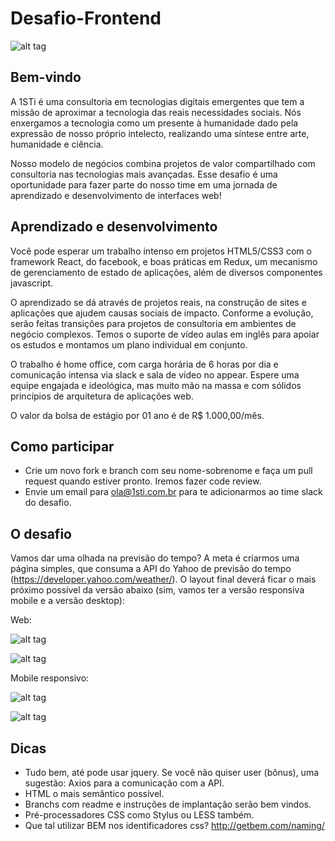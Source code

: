 # Desafio-Frontend

![alt tag](https://s3-us-west-1.amazonaws.com/1sti/1sti-transformacao.png)

## Bem-vindo

A 1STi é uma consultoria em tecnologias digitais emergentes que tem a missão de aproximar a tecnologia das reais necessidades sociais. Nós enxergamos a tecnologia como um presente à humanidade dado pela expressão de nosso próprio intelecto, realizando uma síntese entre arte, humanidade e ciência.

Nosso modelo de negócios combina projetos de valor compartilhado com consultoria nas tecnologias mais avançadas. Esse desafio é uma oportunidade para fazer parte do nosso time em uma jornada de aprendizado e desenvolvimento de interfaces web!

## Aprendizado e desenvolvimento

Você pode esperar um trabalho intenso em projetos HTML5/CSS3 com o framework React, do facebook, e boas práticas em Redux, um mecanismo de gerenciamento de estado de aplicações, além de diversos componentes javascript. 

O aprendizado se dá através de projetos reais, na construção de sites e aplicações que ajudem causas sociais de impacto. Conforme a evolução, serão feitas transições para projetos de consultoria em ambientes de negócio complexos. Temos o suporte de vídeo aulas em inglês para apoiar os estudos e montamos um plano individual em conjunto.

O trabalho é home office, com carga horária de 6 horas por dia e comunicação intensa via slack e sala de vídeo no appear. Espere uma equipe engajada e ideológica, mas muito mão na massa e com sólidos princípios de arquitetura de aplicações web.

O valor da bolsa de estágio por 01 ano é de R$ 1.000,00/mês.

## Como participar

* Crie um novo fork e branch com seu nome-sobrenome e faça um pull request quando estiver pronto. Iremos fazer code review.
* Envie um email para ola@1sti.com.br para te adicionarmos ao time slack do desafio.

## O desafio

Vamos dar uma olhada na previsão do tempo? A meta é criarmos uma página simples, que consuma a API do Yahoo de previsão do tempo (https://developer.yahoo.com/weather/). O layout final deverá ficar o mais próximo possível da versão abaixo (sim, vamos ter a versão responsiva mobile e a versão desktop):

Web:

![alt tag](https://s3-us-west-1.amazonaws.com/1sti/desafio-desktop1.png)

![alt tag](https://s3-us-west-1.amazonaws.com/1sti/desafio-desktop2.png)

Mobile responsivo:

![alt tag](https://s3-us-west-1.amazonaws.com/1sti/desafio-mobile1.png)

![alt tag](https://s3-us-west-1.amazonaws.com/1sti/desafio-mobile2.png)

## Dicas

* Tudo bem, até pode usar jquery. Se você não quiser user (bônus), uma sugestão: Axios para a comunicação com a API.
* HTML o mais semântico possível.
* Branchs com readme e instruções de implantação serão bem vindos.
* Pré-processadores CSS como Stylus ou LESS também.
* Que tal utilizar BEM nos identificadores css? http://getbem.com/naming/ 
